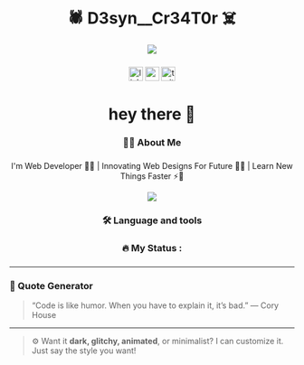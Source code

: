 

<h1 align="center">🕷️ D3syn__Cr34T0r  ☠️</h1>

<div align="center">
  <a>
    <img src="https://github.com/user-attachments/assets/13bbb2e3-1ab8-428a-9e8f-198ef05f4295" />
  </a>
</div>

###

<div align="center">
  <img src="https://img.shields.io/static/v1?message=LinkedIn&logo=linkedin&label=&color=0077B5&logoColor=white&labelColor=&style=for-the-badge" height="25" alt="linkedin logo"  />
  <img src="https://img.shields.io/static/v1?message=Youtube&logo=youtube&label=&color=FF0000&logoColor=white&labelColor=&style=for-the-badge" height="25" alt="youtube logo"  />
  <img src="https://img.shields.io/static/v1?message=Twitter&logo=twitter&label=&color=1DA1F2&logoColor=white&labelColor=&style=for-the-badge" height="25" alt="twitter logo"  />
</div>

###



###

<h1 align="center">hey there 👋</h1>

###

<h3 align="center">👩‍💻  About Me</h3>

###

<p align="center">I'm Web Developer 🧬🧪 | Innovating Web Designs For Future 🧠🎨 | Learn New Things Faster ⚡🚀</p>
<p align="center"><img src="https://readme-typing-svg.herokuapp.com?color=F70000&lines=Compiling+Dreams...;Rendering+Glitches...;Coding+Beyond+404...&center=true&width=420"></p>


###

<h3 align="center">🛠 Language and tools</h3>

###

###

<h3 align="center">🔥   My Status :</h3>

###








---

### 🧠 Quote Generator

> “Code is like humor. When you have to explain it, it’s bad.” — Cory House

---

> ⚙️ Want it **dark, glitchy, animated**, or minimalist? I can customize it. Just say the style you want!

